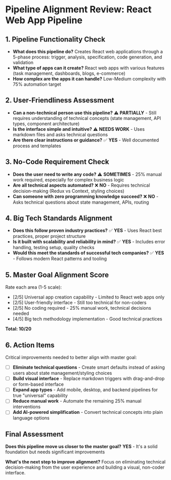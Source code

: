# Pipeline Alignment Review: React Web App Pipeline

## 1. Pipeline Functionality Check
- **What does this pipeline do?** Creates React web applications through a 5-phase process: trigger, analysis, specification, code generation, and validation
- **What type of apps can it create?** React web apps with various features (task management, dashboards, blogs, e-commerce)
- **How complex are the apps it can handle?** Low-Medium complexity with 75% automation target

## 2. User-Friendliness Assessment
- **Can a non-technical person use this pipeline?** ⚠️ **PARTIALLY** - Still requires understanding of technical concepts (state management, API types, component architecture)
- **Is the interface simple and intuitive?** ⚠️ **NEEDS WORK** - Uses markdown files and asks technical questions
- **Are there clear instructions or guidance?** ✅ **YES** - Well documented process and templates

## 3. No-Code Requirement Check
- **Does the user need to write any code?** ⚠️ **SOMETIMES** - 25% manual work required, especially for complex business logic
- **Are all technical aspects automated?** ❌ **NO** - Requires technical decision-making (Redux vs Context, styling choices)
- **Can someone with zero programming knowledge succeed?** ❌ **NO** - Asks technical questions about state management, APIs, routing

## 4. Big Tech Standards Alignment
- **Does this follow proven industry practices?** ✅ **YES** - Uses React best practices, proper project structure
- **Is it built with scalability and reliability in mind?** ✅ **YES** - Includes error handling, testing setup, quality checks
- **Would this meet the standards of successful tech companies?** ✅ **YES** - Follows modern React patterns and tooling

## 5. Master Goal Alignment Score
Rate each area (1-5 scale):
- [2/5] Universal app creation capability - Limited to React web apps only
- [2/5] User-friendly interface - Still too technical for non-coders
- [2/5] No coding required - 25% manual work, technical decisions needed
- [4/5] Big tech methodology implementation - Good technical practices

**Total: 10/20**

## 6. Action Items
Critical improvements needed to better align with master goal:
- [ ] **Eliminate technical questions** - Create smart defaults instead of asking users about state management/styling choices
- [ ] **Build visual interface** - Replace markdown triggers with drag-and-drop or form-based interface
- [ ] **Expand app types** - Add mobile, desktop, and backend pipelines for true "universal" capability
- [ ] **Reduce manual work** - Automate the remaining 25% manual interventions
- [ ] **Add AI-powered simplification** - Convert technical concepts into plain language options

## Final Assessment
**Does this pipeline move us closer to the master goal?** **YES** - It's a solid foundation but needs significant improvements

**What's the next step to improve alignment?** Focus on eliminating technical decision-making from the user experience and building a visual, non-coder interface.